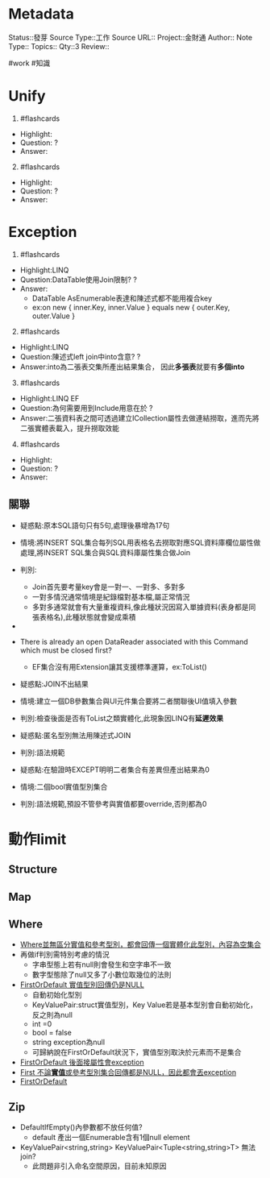 # Metadata
Status::發芽
Source Type::工作
Source URL::
Project::金財通
Author::
Note Type::
Topics::
Qty::3
Review::

#work #知識 
# Unify

1. #flashcards 
- Highlight:
- Question:
?
- Answer:

2. #flashcards 
- Highlight:
- Question:
?
- Answer:



# Exception

1. #flashcards 
- Highlight:LINQ
- Question:DataTable使用Join限制?
?
- Answer:
  - DataTable AsEnumerable表達和陳述式都不能用複合key
  - ex:on new { inner.Key, inner.Value } equals new { outer.Key, outer.Value }

2. #flashcards 
- Highlight:LINQ
- Question:陳述式left join中into含意?
?
- Answer:into為二張表交集所產出結果集合， 因此**多張表**就要有**多個into** 

3. #flashcards 
- Highlight:LINQ EF
- Question:為何需要用到Include用意在於
?
- Answer:二張資料表之間可透過建立ICollection屬性去做連結撈取，進而先將二張實體表載入，提升撈取效能


4. #flashcards 
- Highlight:
- Question:
?
- Answer:




## 關聯
- 疑惑點:原本SQL語句只有5句,處理後暴增為17句
- 情境:將INSERT SQL集合每列SQL用表格名去撈取對應SQL資料庫欄位屬性做處理,將INSERT SQL集合與SQL資料庫屬性集合做Join
- 判別:
  - Join首先要考量key會是一對一、一對多、多對多
  - 一對多情況通常情境是紀錄檔對基本檔,屬正常情況
  - 多對多通常就會有大量重複資料,像此種狀況因寫入單據資料(表身都是同張表格名),此種狀態就會變成乘積

- 

- There is already an open DataReader associated with this Command which must be closed first?
  - EF集合沒有用Extension讓其支援標準運算，ex:ToList() 

- 疑惑點:JOIN不出結果
- 情境:建立一個DB參數集合與UI元件集合要將二者關聯後UI值填入參數
- 判別:檢查後面是否有ToList之類實體化,此現象因LINQ有**延遲效果**

- 疑惑點:匿名型別無法用陳述式JOIN
- 判別:語法規範

- 疑惑點:在驗證時EXCEPT明明二者集合有差異但產出結果為0
- 情境:二個bool實值型別集合
- 判別:語法規範,預設不管參考與實值都要override,否則都為0



# 動作limit
## Structure
## Map
## Where
- [Where並無區分實值和參考型別，都會回傳一個實體化此型別，內容為空集合](######Where_NULL_ex)
- 再做if判別需特別考慮的情況
  - 字串型態上若有null則會發生和空字串不一致
  - 數字型態除了null又多了小數位取幾位的法則
- [FirstOrDefault 實值型別回傳仍是NULL](######FirstOrDefault_NULL_ex)
  - 自動初始化型別
  - KeyValuePair:struct實值型別，Key Value若是基本型別會自動初始化，反之則為null
  - int =0
  - bool = false
  - string exception為null
  - 可歸納說在FirstOrDefault狀況下，實值型別取決於元素而不是集合
- [FirstOrDefault 後面接屬性會exception](######FirstOrDefault_error_ex)
- [First 不論**實值**或參考型別集合回傳都是NULL，因此都會丟exception](######實值_參考_型別集合_ex)
- [FirstOrDefault](https://dotblogs.com.tw/initials/2017/08/31/224712)
## Zip

- DefaultIfEmpty()內參數都不放任何值?
  - default 產出一個Enumerable含有1個null element 
- KeyValuePair<string,string> KeyValuePair<Tuple<string,string>T> 無法join?
  - 此問題非引入命名空間原因，目前未知原因 
